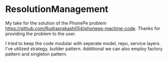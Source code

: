 
# ResolutionManagement

My take for the solution of the PhonePe problem https://github.com/Rudraprakash054/phonepe-machine-code. Thanks for providing the problem to the user.

I tried to keep the code modular with seperate model, repo, service layers.
I've utilized strategy, builder pattern. Additional we can also employ factory pattern and singleton pattern. 

